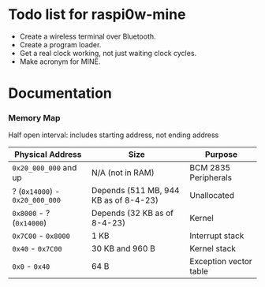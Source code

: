 # Todo list for raspi0w-mine

- Create a wireless terminal over Bluetooth.
- Create a program loader.
- Get a real clock working, not just waiting clock cycles.
- Make acronym for MINE.

# Documentation

### Memory Map
Half open interval: includes starting address, not ending address

Physical Address | Size | Purpose
---|---|---
`0x20_000_000` and up | N/A (not in RAM) | BCM 2835 Peripherals
? (`0x14000`) - `0x20_000_000` | Depends (511 MB, 944 KB as of 8-4-23) | Unallocated
`0x8000` - ? (`0x14000`) | Depends (32 KB as of 8-4-23) | Kernel
`0x7C00` - `0x8000` | 1 KB | Interrupt stack
`0x40` - `0x7C00` | 30 KB and 960 B | Kernel stack
`0x0` - `0x40` | 64 B | Exception vector table

